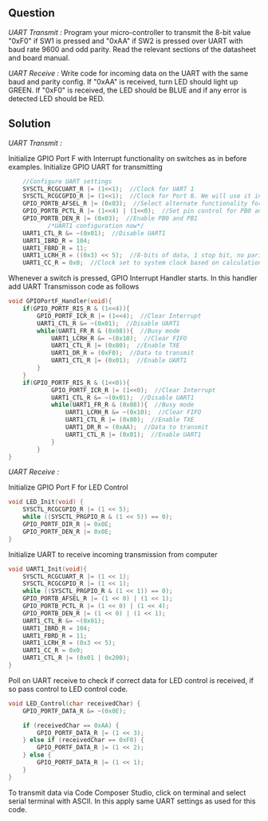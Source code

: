 ## Question

*UART Transmit :* Program your micro-controller to transmit the 8-bit value "0xF0" if SW1 is pressed and "0xAA" if SW2 is pressed over UART with baud rate 9600 and odd parity. Read the relevant sections of the datasheet and board manual.

*UART Receive :* Write code for incoming data on the UART with the same baud and parity config. If "0xAA" is received, turn LED should light up GREEN. If "0xF0" is received, the LED should be BLUE and if any error is detected LED should be RED. 

## Solution

*UART Transmit :*

Initialize GPIO Port F with Interrupt functionality on switches as in before examples.
Initialize GPIO UART for transmitting

```c
    //Configure UART settings
    SYSCTL_RCGCUART_R |= (1<<1);  //Clock for UART 1
    SYSCTL_RCGCGPIO_R |= (1<<1);  //Clock for Port B. We will use it in Alternate Functionality for UART Tx and Rx
    GPIO_PORTB_AFSEL_R |= (0x03);  //Select alternate functionality for PB0 and PB1
    GPIO_PORTB_PCTL_R |= (1<<4) | (1<<0);  //Set pin control for PB0 and PB1
    GPIO_PORTB_DEN_R |= (0x03);  //Enable PB0 and PB1
           /*UART1 configuration now*/
    UART1_CTL_R &= ~(0x01);  //Disable UART1
    UART1_IBRD_R = 104;
    UART1_FBRD_R = 11;
    UART1_LCRH_R = ((0x3) << 5);  //8-bits of data, 1 stop bit, no parity
    UART1_CC_R = 0x0;  //Clock set to system clock based on calculations above
```

Whenever a switch is pressed, GPIO Interrupt Handler starts. 
In this handler add UART Transmisson code as follows
```c
void GPIOPortF_Handler(void){
    if(GPIO_PORTF_RIS_R & (1<<4)){
        GPIO_PORTF_ICR_R |= (1<<4);  //Clear Interrupt
        UART1_CTL_R &= ~(0x01);  //Disable UART1
        while(UART1_FR_R & (0x08)){  //Busy mode
            UART1_LCRH_R &= ~(0x10);  //Clear FIFO
            UART1_CTL_R |= (0x80);  //Enable TXE
            UART1_DR_R = (0xF0);  //Data to transmit
            UART1_CTL_R |= (0x01);  //Enable UART1
        }
    }
    if(GPIO_PORTF_RIS_R & (1<<0)){
            GPIO_PORTF_ICR_R |= (1<<0);  //Clear Interrupt
            UART1_CTL_R &= ~(0x01);  //Disable UART1
            while(UART1_FR_R & (0x08)){  //Busy mode
                UART1_LCRH_R &= ~(0x10);  //Clear FIFO
                UART1_CTL_R |= (0x80);  //Enable TXE
                UART1_DR_R = (0xAA);  //Data to transmit
                UART1_CTL_R |= (0x01);  //Enable UART1
            }
        }
}
```

*UART Receive :*

Initialize GPIO Port F for LED Control
```c
void LED_Init(void) {
    SYSCTL_RCGCGPIO_R |= (1 << 5);
    while ((SYSCTL_PRGPIO_R & (1 << 5)) == 0);
    GPIO_PORTF_DIR_R |= 0x0E;
    GPIO_PORTF_DEN_R |= 0x0E;
}
```

Initialize UART to receive incoming transmission from computer
```c
void UART1_Init(void){
    SYSCTL_RCGCUART_R |= (1 << 1);
    SYSCTL_RCGCGPIO_R |= (1 << 1);
    while ((SYSCTL_PRGPIO_R & (1 << 1)) == 0);
    GPIO_PORTB_AFSEL_R |= (1 << 0) | (1 << 1);
    GPIO_PORTB_PCTL_R |= (1 << 0) | (1 << 4);
    GPIO_PORTB_DEN_R |= (1 << 0) | (1 << 1);
    UART1_CTL_R &= ~(0x01);
    UART1_IBRD_R = 104;
    UART1_FBRD_R = 11;
    UART1_LCRH_R = (0x3 << 5);
    UART1_CC_R = 0x0;
    UART1_CTL_R |= (0x01 | 0x200);
}
```

Poll on UART receive to check if correct data for LED control is received, if so pass control to LED control code.
```c
void LED_Control(char receivedChar) {
    GPIO_PORTF_DATA_R &= ~(0x0E);

    if (receivedChar == 0xAA) {
        GPIO_PORTF_DATA_R |= (1 << 3);
    } else if (receivedChar == 0xF0) {
        GPIO_PORTF_DATA_R |= (1 << 2);
    } else {
        GPIO_PORTF_DATA_R |= (1 << 1);
    }
}
```

To transmit data via Code Composer Studio, click on terminal and select serial terminal with ASCII. In this apply same UART settings as used for this code.

